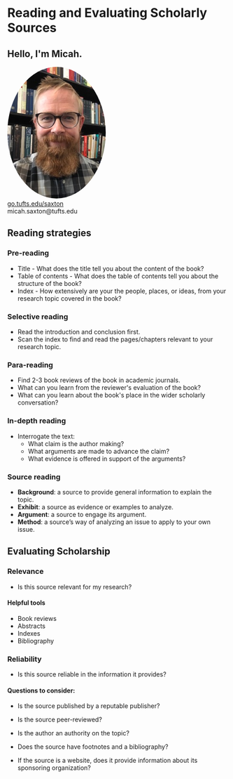 # Reading and Evaluating Scholarly Sources

## Hello, I'm Micah.
<img src="./images/saxton_profile.jpg" height=300 style="border-radius: 50%">
<br>
<a href = "https://go.tufts.edu/saxton" target="_blank">go.tufts.edu/saxton</a> 
<br> 
micah.saxton@tufts.edu

## Reading strategies

### Pre-reading
* Title - What does the title tell you about the content of the book?
* Table of contents - What does the table of contents tell you about the structure of the book?
* Index - How extensively are your the people, places, or ideas, from your research topic covered in the book?

### Selective reading
* Read the introduction and conclusion first.
* Scan the index to find and read the pages/chapters relevant to your research topic.

### Para-reading
* Find 2-3 book reviews of the book in academic journals.
* What can you learn from the reviewer's evaluation of the book?
* What can you learn about the book's place in the wider scholarly conversation?

### In-depth reading
* Interrogate the text:
    * What claim is the author making?
    * What arguments are made to advance the claim?
    * What evidence is offered in support of the arguments?

### Source reading

* **Background**: a source to provide general information to explain the topic.
* **Exhibit**: a source as evidence or examples to analyze.
* **Argument**: a source to engage its argument.
* **Method**: a source’s way of analyzing an issue to apply to your own issue.

## Evaluating Scholarship

### Relevance
* Is this source relevant for my research?

#### Helpful tools
* Book reviews
* Abstracts
* Indexes
* Bibliography

### Reliability
* Is this source reliable in the information it provides?

#### Questions to consider:

* Is the source published by a reputable publisher?

* Is the source peer-reviewed?

* Is the author an authority on the topic?

* Does the source have footnotes and a bibliography?

* If the source is a website, does it provide information about its sponsoring organization?

